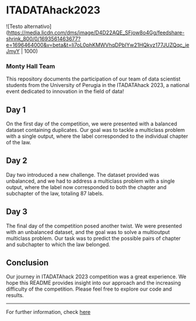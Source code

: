 # ITADATAhack2023
![Testo alternativo](https://media.licdn.com/dms/image/D4D22AQE_SFjow8o4Gg/feedshare-shrink_800/0/1693561463677?e=1696464000&v=beta&t=Ii7oL0phKMWVhqDPbIYw21HQkyz177JUZQqc_ieJmyY | 1000)
### Monty Hall Team
This repository documents the participation of our team of data scientist students from the University of Perugia in the ITADATAhack 2023, a national event dedicated to innovation in the field of data!

## Day 1
On the first day of the competition, we were presented with a balanced dataset containing duplicates. Our goal was to tackle a multiclass problem with a single output, where the label corresponded to the individual chapter of the law.

## Day 2
Day two introduced a new challenge. The dataset provided was unbalanced, and we had to address a multiclass problem with a single output, where the label now corresponded to both the chapter and subchapter of the law, totaling 87 labels.

## Day 3
The final day of the competition posed another twist. We were presented with an unbalanced dataset, and the goal was to solve a multioutput multiclass problem. Our task was to predict the possible pairs of chapter and subchapter to which the law belonged.

## Conclusion
Our journey in ITADATAhack 2023 competition was a great experience. We hope this README provides insight into our approach and the increasing difficulty of the competition. Please feel free to explore our code and results.
___
For further information, check [here](./Final_Presentation.pdf)
